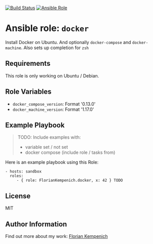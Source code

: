 [![Build Status](https://travis-ci.org/FlorianKempenich/docker.svg?branch=master)](https://travis-ci.org/FlorianKempenich/ansible-role-docker) [![Ansible Role](https://img.shields.io/ansible/role/22557.svg)](https://galaxy.ansible.com/FlorianKempenich/docker)

# Ansible role: `docker`

Install Docker on Ubuntu. And optionally `docker-compose` and `docker-machine`.
Also sets up completion for `zsh`

## Requirements

This role is only working on Ubuntu / Debian.

## Role Variables

* `docker_compose_version`: Format '0.13.0'
* `docker_machine_version`: Format '1.17.0'

## Example Playbook
>TODO: Include examples with:
>
>* variable set / not set
>* docker compose (include role / tasks from)
>

Here is an example playbook using this Role:

    - hosts: sandbox
      roles:
         - { role: FlorianKempenich.docker, x: 42 } TODO

License
-------

MIT

Author Information
------------------

Find out more about my work: [Florian Kempenich](https://floriankempenich.com)
